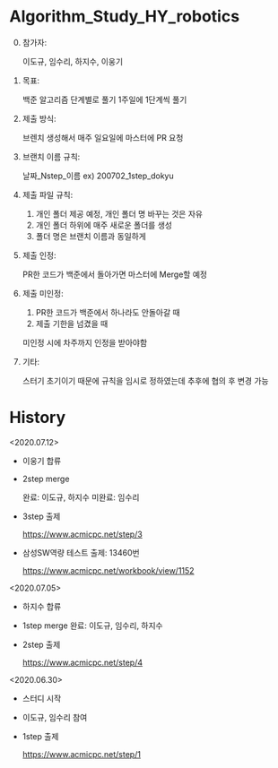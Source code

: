 # Algorithm_Study_HY_robotics

0. 참가자: 

	이도규, 임수리, 하지수, 이웅기

1. 목표:

	백준 알고리즘 단계별로 풀기 1주일에 1단계씩 풀기

2. 제출 방식:

	브렌치 생성해서 매주 일요일에 마스터에 PR 요청

3. 브랜치 이름 규칙:

	날짜_Nstep_이름   ex) 200702_1step_dokyu

4. 제출 파일 규칙:

	1. 개인 폴더 제공 예정, 개인 폴더 명 바꾸는 것은 자유
	2. 개인 폴더 하위에 매주 새로운 폴더를 생성
	3. 폴더 명은 브랜치 이름과 동일하게 

5. 제출 인정:

	PR한 코드가 백준에서 돌아가면 마스터에 Merge할 예정

6. 제출 미인정:

	1. PR한 코드가 백준에서 하나라도 안돌아갈 때
	2. 제출 기한을 넘겼을 때

	미인정 시에 차주까지 인정을 받아야함

7. 기타:

	스터기 초기이기 때문에 규칙을 임시로 정하였는데 추후에 협의 후 변경 가능
	

# History

<2020.07.12>

- 이웅기 합류

- 2step merge 
  
  완료: 이도규, 하지수
  미완료: 임수리

- 3step 출제
  
  https://www.acmicpc.net/step/3

- 삼성SW역량 테스트 출제: 13460번
  
  https://www.acmicpc.net/workbook/view/1152

<2020.07.05>

- 하지수 합류

- 1step merge 완료: 이도규, 임수리, 하지수

- 2step 출제

  https://www.acmicpc.net/step/4
  

<2020.06.30>

- 스터디 시작

- 이도규, 임수리 참여

- 1step 출제

  https://www.acmicpc.net/step/1




